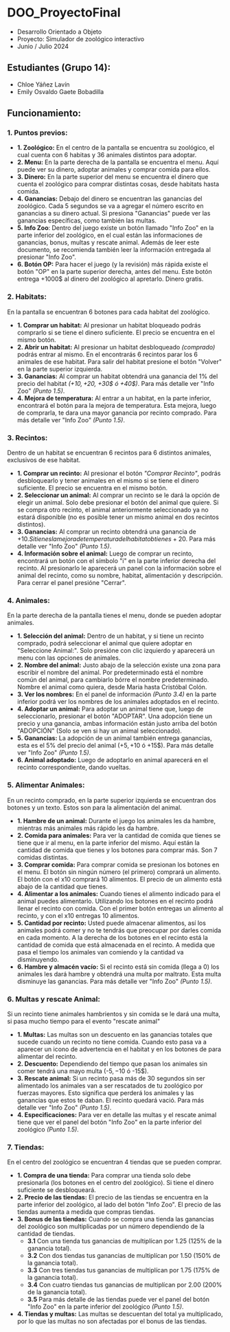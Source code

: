 # DOO_ProyectoFinal
- Desarrollo Orientado a Objeto
- Proyecto: Simulador de zoológico interactivo
- Junio / Julio 2024

## Estudiantes (Grupo 14):
- Chloe Yáñez Lavín
- Emily Osvaldo Gaete Bobadilla

## Funcionamiento:

### 1. Puntos previos:

- **1. Zoológico:** En el centro de la pantalla se encuentra su zoológico, el cual cuenta con 6 habitas y 36 animales distintos para adoptar.
- **2. Menu:** En la parte derecha de la pantalla se encuentra el menu. Aquí puede ver su dinero, adoptar animales y comprar comida para ellos.
- **3. Dinero:** En la parte superior del menu se encuentra el dinero que cuenta el zoológico para comprar distintas cosas, desde habitats hasta comida.
- **4. Ganancias:** Debajo del dinero se encuentran las ganancias del zoológico. Cada 5 segundos se va a agregar el número escrito en ganancias a su dinero actual. Si presiona "Ganancias" puede ver las ganancias específicas, como también las multas.
- **5. Info Zoo**: Dentro del juego existe un botón llamado "Info Zoo" en la parte inferior del zoológico, en el cual están las informaciones de ganancias, bonus, multas y rescate animal.
Además de leer este documento, se recomienda también leer la información entregada al presionar "Info Zoo".
- **6. Botón OP:** Para hacer el juego (y la revisión) más rápida existe el botón "OP" en la parte superior derecha, antes del menu. Este botón entrega +1000$ al dinero del zoológico al apretarlo. Dinero gratis.

### 2. Habitats:

En la pantalla se encuentran 6 botones para cada habitat del zoológico.
- **1. Comprar un habitat:** Al presionar un habitat bloqueado podrás comprarlo si se tiene el dinero suficiente. El precio se encuentra en el mismo botón.
- **2. Abrir un habitat:** Al presionar un habitat desbloqueado *(comprado)* podrás entrar al mismo. En el encontrarás 6 recintos parar los 6 animales de ese habitat. Para salir del habitat presione el botón "Volver" en la parte superior izquierda.
- **3. Ganancias:** Al comprar un habitat obtendrá una ganancia del 1% del precio del habitat *(+$10, +20$, +30$ ó +40$)*. Para más detalle ver "Info Zoo" *(Punto 1.5)*.
- **4. Mejora de temperatura:** Al entrar a un habitat, en la parte inferior, encontrará el botón para la mejora de temperatura. Esta mejora, luego de comprarla, te dara una mayor ganancia por recinto comprado.  Para más detalle ver "Info Zoo" *(Punto 1.5)*.

### 3. Recintos:

Dentro de un habitat se encuentran 6 recintos para 6 distintos animales, exclusivos de ese habitat.
- **1. Comprar un recinto:** Al presionar el botón *"Comprar Recinto"*, podrás desbloquearlo y tener animales en el mismo si se tiene el dinero suficiente. El precio se encuentra en el mismo botón.
- **2. Seleccionar un animal:** Al comprar un recinto se le dará la opción de elegir un animal. Solo debe presionar el botón del animal que quiere. 
Si se compra otro recinto, el animal anteriormente seleccionado ya no estará disponible (no es posible tener un mismo animal en dos recintos distintos).
- **3. Ganancias:** Al comprar un recinto obtendrá una ganancia de +10$. Si tienes la mejora de temperatura del habitat obtienes +20$. Para más detalle ver "Info Zoo" *(Punto 1.5)*.
- **4. Información sobre el animal:** Luego de comprar un recinto, encontrará un botón con el símbolo "i" en la parte inferior derecha del recinto.
Al presionarlo le aparecerá un panel con la información sobre el animal del recinto, como su nombre, habitat, alimentación y descripción. Para cerrar el panel presióne "Cerrar".

### 4. Animales:

En la parte derecha de la pantalla tienes el menu, donde se pueden adoptar animales.
- **1. Selección del animal:** Dentro de un habitat, y si tiene un recinto comprado, podrá seleccionar el animal que quiere adoptar en "Seleccione Animal:". Solo presióne con clic izquierdo y aparecerá un menu con las opciones de animales.
- **2. Nombre del animal:** Justo abajo de la selección existe una zona para escribir el nombre del animal. Por predeterminado está el nombre común del animal, para cambiarlo bórre el nombre predeterminado. Nombre el animal como quiera, desde Maria hasta Cristóbal Colón.
- **3. Ver los nombres:** En el panel de información *(Punto 3.4)* en la parte inferior podrá ver los nombres de los animales adoptados en el recinto.
- **4. Adoptar un animal:** Para adoptar un animal tiene que, luego de seleccionarlo, presionar el botón "ADOPTAR". Una adopción tiene un precio y una ganancia, ambas información están justo arriba del botón "ADOPCIÓN" (Solo se ven si hay un animal seleccionado).
- **5. Ganancias:** La adopción de un animal también entrega ganancias, esta es el 5% del precio del animal (+5$, +10$ ó +15$). Para más detalle ver "Info Zoo" *(Punto 1.5)*.
- **6. Animal adoptado:** Luego de adoptarlo en animal aparecerá en el recinto correspondiente, dando vueltas.

### 5. Alimentar Animales:

En un recinto comprado, en la parte superior izquierda se encuentran dos botones y un texto. Estos son para la alimentación del animal.
- **1. Hambre de un animal:** Durante el juego los animales les da hambre, mientras más animales más rápido les da hambre.
- **2. Comida para animales:** Para ver la cantidad de comida que tienes se tiene que ir al menu, en la parte inferior del mismo. Aquí están la cantidad de comida que tienes y los botones para comprar más. Son 7 comidas distintas.
- **3. Comprar comida:** Para comprar comida se presionan los botones en el menu. El botón sin ningún número (el primero) comprará un alimento. El botón con el x10 comprará 10 alimentos. El precio de un alimento está abajo de la cantidad que tienes.
- **4. Alimentar a los animales:** Cuando tienes el alimento indicado para el animal puedes alimentarlo. Utilizando los botones en el recinto podrá llenar el recinto con comida. Con el primer botón entregas un alimento al recinto, y con el x10 entregas 10 alimentos.
- **5. Cantidad por recinto:** Usted puede almacenar alimentos, así los animales podrá comer y no te tendrás que preocupar por darles comida en cada momento. A la derecha de los botones en el recinto está la cantidad de comida que está almacenada en el recinto. 
A medida que pasa el tiempo los animales van comiendo y la cantidad va disminuyendo.
- **6. Hambre y almacén vacío:** Si el recinto está sin comida (llega a 0) los animales les dará hambre y obtendrá una multa por maltrato. Esta multa disminuye las ganancias. Para más detalle ver "Info Zoo" *(Punto 1.5)*.

### 6. Multas y rescate Animal:

Si un recinto tiene animales hambrientos y sin comida se le dará una multa, si pasa mucho tiempo para el evento "rescate animal"
- **1. Multas:** Las multas son un descuento en las ganancias totales que sucede cuando un recinto no tiene comida. Cuando esto pasa va a aparecer un icono de advertencia en el habitat y en los botones de para alimentar del recinto.
- **2. Descuento:** Dependiendo del tiempo que pasan los animales sin comer tendrá una mayo multa (-5$, -10$ ó -15$).
- **3. Rescate animal:** Si un recinto pasa más de 30 segundos sin ser alimentado los animales van a ser rescatados de tu zoológico por fuerzas mayores. Esto significa que perderá los animales y las ganancias que estos te daban. El recinto quedará vació. Para más detalle ver "Info Zoo" *(Punto 1.5)*.
- **4. Especificaciones:** Para ver en detalle las multas y el rescate animal tiene que ver el panel del botón "Info Zoo" en la parte inferior del zoológico *(Punto 1.5)*.

### 7. Tiendas:

En el centro del zoológico se encuentran 4 tiendas que se pueden comprar.
- **1. Compra de una tienda:** Para comprar una tienda solo debe presionarla (los botones en el centro del zoológico). Si tiene el dinero suficiente se desbloqueará.
- **2. Precio de las tiendas:** El precio de las tiendas se encuentra en la parte inferior del zoológico, al lado del botón "Info Zoo". El precio de las tiendas aumenta a medida que compras tiendas.
- **3. Bonus de las tiendas:** Cuando se compra una tienda las ganancias del zoológico son multiplicadas por un número dependiendo de la cantidad de tiendas.
  - **3.1** Con una tienda tus ganancias de multiplícan por 1.25 (125% de la ganancia total).
  - **3.2** Con dos tiendas tus ganancias de multiplícan por 1.50 (150% de la ganancia total).
  - **3.3** Con tres tiendas tus ganancias de multiplícan por 1.75 (175% de la ganancia total).
  - **3.4** Con cuatro tiendas tus ganancias de multiplícan por 2.00 (200% de la ganancia total).
  - **3.5** Para más detalle de las tiendas puede ver el panel del botón "Info Zoo" en la parte inferior del zoológico *(Punto 1.5)*.
- **4. Tiendas y multas:** Las multas se descuentan del total ya multiplicado, por lo que las multas no son afectadas por el bonus de las tiendas.
